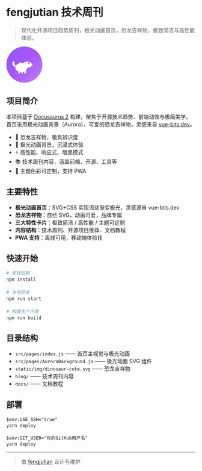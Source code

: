 # fengjutian 技术周刊

> 现代化开源项目趋势周刊，极光动画首页，恐龙吉祥物，极致简洁与高性能体验。

![首页预览](static/img/dinosaur-cute.svg)

## 项目简介

本项目基于 [Docusaurus 2](https://docusaurus.io/) 构建，聚焦于开源技术趋势、前端动效与极简美学。首页采用极光动画背景（Aurora）、可爱的恐龙吉祥物，灵感来自 [vue-bits.dev](https://vue-bits.dev/)。

- 🦕 恐龙吉祥物，极具辨识度
- 🌌 极光动画背景，沉浸式体验
- ⚡ 高性能、响应式、暗黑模式
- 📚 技术周刊内容，涵盖前端、开源、工具等
- 🎨 主题色彩可定制，支持 PWA

## 主要特性

- **极光动画首页**：SVG+CSS 实现流动渐变极光，灵感源自 vue-bits.dev
- **恐龙吉祥物**：自绘 SVG，动画可爱，品牌专属
- **三大特性卡片**：极致简洁 / 高性能 / 主题可定制
- **内容结构**：技术周刊、开源项目推荐、文档教程
- **PWA 支持**：离线可用，移动端体验佳

## 快速开始

```bash
# 安装依赖
npm install

# 本地开发
npm run start

# 构建生产环境
npm run build
```

## 目录结构

- `src/pages/index.js` —— 首页主视觉与极光动画
- `src/pages/AuroraBackground.js` —— 极光动画 SVG 组件
- `static/img/dinosaur-cute.svg` —— 恐龙吉祥物
- `blog/` —— 技术周刊内容
- `docs/` —— 文档教程

## 部署

```shell
$env:USE_SSH="true"
yarn deploy

$env:GIT_USER="你的GitHub用户名"
yarn deploy
```

---

> 由 [fengjutian](https://github.com/fengjutian) 设计与维护